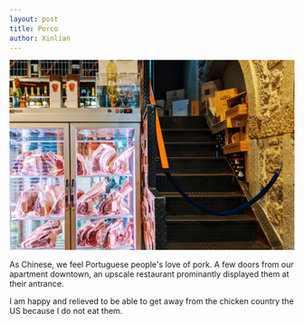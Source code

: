 ```yaml
---
layout: post
title: Porco
author: Xinlian
---
```


![](/images/IMG_20191007_191248.jpg)

As Chinese, we feel Portuguese people's love of pork.  A few doors from our apartment downtown, an upscale restaurant prominantly displayed them at their antrance.

I am happy and relieved to be able to get away from the chicken country the US because I do not eat them.
